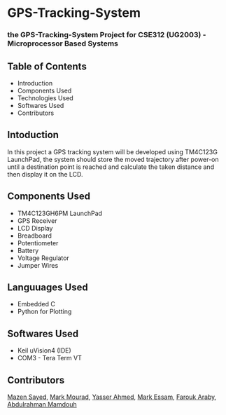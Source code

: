 
# GPS-Tracking-System


### the GPS-Tracking-System Project for CSE312 (UG2003) - Microprocessor Based Systems


## Table of Contents

- Introduction
- Components Used
- Technologies Used
- Softwares Used
- Contributors


## Intoduction

In this project a GPS tracking system will be developed using TM4C123G LaunchPad, the system should store the moved trajectory after power-on until a destination point is reached and calculate the taken distance and then display it on the LCD.


## Components Used

- TM4C123GH6PM LaunchPad
- GPS Receiver
- LCD Display 
- Breadboard 
- Potentiometer 
- Battery
- Voltage Regulator
- Jumper Wires


## Languuages Used

- Embedded C
- Python for Plotting


## Softwares Used

- Keil uVision4 (IDE)
- COM3 - Tera Term VT


## Contributors

[Mazen Sayed](https://github.com/Mazensayed91), [Mark Mourad](https://github.com/markmourad26), [Yasser Ahmed](https://github.com/YasserAhmedMoh), [Mark Essam](https://github.com/markessam12), [Farouk Araby](https://github.com/0rvant), [Abdulrahman Mamdouh](https://github.com/abdumamdouh)

